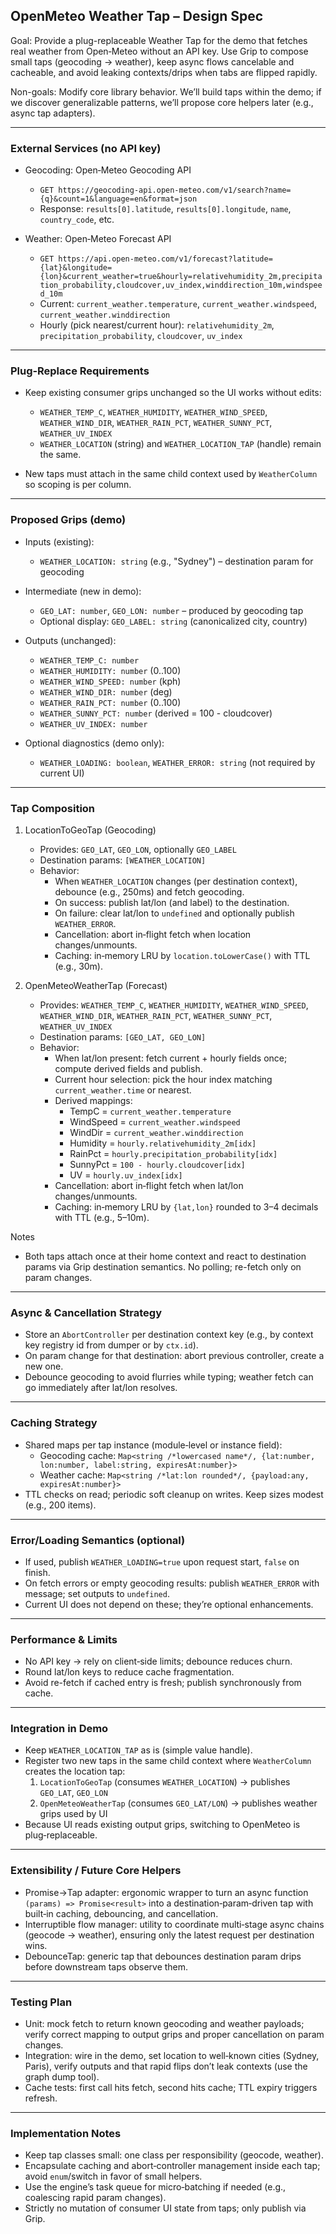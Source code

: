 ## OpenMeteo Weather Tap – Design Spec

Goal: Provide a plug-replaceable Weather Tap for the demo that fetches real weather from Open‑Meteo without an API key. Use Grip to compose small taps (geocoding → weather), keep async flows cancelable and cacheable, and avoid leaking contexts/drips when tabs are flipped rapidly.

Non-goals: Modify core library behavior. We’ll build taps within the demo; if we discover generalizable patterns, we’ll propose core helpers later (e.g., async tap adapters).

---

### External Services (no API key)

- Geocoding: Open‑Meteo Geocoding API
  - `GET https://geocoding-api.open-meteo.com/v1/search?name={q}&count=1&language=en&format=json`
  - Response: `results[0].latitude`, `results[0].longitude`, `name`, `country_code`, etc.

- Weather: Open‑Meteo Forecast API
  - `GET https://api.open-meteo.com/v1/forecast?latitude={lat}&longitude={lon}&current_weather=true&hourly=relativehumidity_2m,precipitation_probability,cloudcover,uv_index,winddirection_10m,windspeed_10m`
  - Current: `current_weather.temperature`, `current_weather.windspeed`, `current_weather.winddirection`
  - Hourly (pick nearest/current hour): `relativehumidity_2m`, `precipitation_probability`, `cloudcover`, `uv_index`

---

### Plug‑Replace Requirements

- Keep existing consumer grips unchanged so the UI works without edits:
  - `WEATHER_TEMP_C`, `WEATHER_HUMIDITY`, `WEATHER_WIND_SPEED`, `WEATHER_WIND_DIR`,
    `WEATHER_RAIN_PCT`, `WEATHER_SUNNY_PCT`, `WEATHER_UV_INDEX`
  - `WEATHER_LOCATION` (string) and `WEATHER_LOCATION_TAP` (handle) remain the same.

- New taps must attach in the same child context used by `WeatherColumn` so scoping is per column.

---

### Proposed Grips (demo)

- Inputs (existing):
  - `WEATHER_LOCATION: string` (e.g., "Sydney") – destination param for geocoding

- Intermediate (new in demo):
  - `GEO_LAT: number`, `GEO_LON: number` – produced by geocoding tap
  - Optional display: `GEO_LABEL: string` (canonicalized city, country)

- Outputs (unchanged):
  - `WEATHER_TEMP_C: number`
  - `WEATHER_HUMIDITY: number` (0..100)
  - `WEATHER_WIND_SPEED: number` (kph)
  - `WEATHER_WIND_DIR: number` (deg)
  - `WEATHER_RAIN_PCT: number` (0..100)
  - `WEATHER_SUNNY_PCT: number` (derived = 100 - cloudcover)
  - `WEATHER_UV_INDEX: number`

- Optional diagnostics (demo only):
  - `WEATHER_LOADING: boolean`, `WEATHER_ERROR: string` (not required by current UI)

---

### Tap Composition

1) LocationToGeoTap (Geocoding)
   - Provides: `GEO_LAT`, `GEO_LON`, optionally `GEO_LABEL`
   - Destination params: `[WEATHER_LOCATION]`
   - Behavior:
     - When `WEATHER_LOCATION` changes (per destination context), debounce (e.g., 250ms) and fetch geocoding.
     - On success: publish lat/lon (and label) to the destination.
     - On failure: clear lat/lon to `undefined` and optionally publish `WEATHER_ERROR`.
     - Cancellation: abort in‑flight fetch when location changes/unmounts.
     - Caching: in‑memory LRU by `location.toLowerCase()` with TTL (e.g., 30m).

2) OpenMeteoWeatherTap (Forecast)
   - Provides: `WEATHER_TEMP_C`, `WEATHER_HUMIDITY`, `WEATHER_WIND_SPEED`, `WEATHER_WIND_DIR`, `WEATHER_RAIN_PCT`, `WEATHER_SUNNY_PCT`, `WEATHER_UV_INDEX`
   - Destination params: `[GEO_LAT, GEO_LON]`
   - Behavior:
     - When lat/lon present: fetch current + hourly fields once; compute derived fields and publish.
     - Current hour selection: pick the hour index matching `current_weather.time` or nearest.
     - Derived mappings:
       - TempC = `current_weather.temperature`
       - WindSpeed = `current_weather.windspeed`
       - WindDir = `current_weather.winddirection`
       - Humidity = `hourly.relativehumidity_2m[idx]`
       - RainPct = `hourly.precipitation_probability[idx]`
       - SunnyPct = `100 - hourly.cloudcover[idx]`
       - UV = `hourly.uv_index[idx]`
     - Cancellation: abort in‑flight fetch when lat/lon changes/unmounts.
     - Caching: in‑memory LRU by `{lat,lon}` rounded to 3–4 decimals with TTL (e.g., 5–10m).

Notes
- Both taps attach once at their home context and react to destination params via Grip destination semantics. No polling; re-fetch only on param changes.

---

### Async & Cancellation Strategy

- Store an `AbortController` per destination context key (e.g., by context key registry id from dumper or by `ctx.id`).
- On param change for that destination: abort previous controller, create a new one.
- Debounce geocoding to avoid flurries while typing; weather fetch can go immediately after lat/lon resolves.

---

### Caching Strategy

- Shared maps per tap instance (module‑level or instance field):
  - Geocoding cache: `Map<string /*lowercased name*/, {lat:number, lon:number, label:string, expiresAt:number}>`
  - Weather cache: `Map<string /*lat:lon rounded*/, {payload:any, expiresAt:number}>`
- TTL checks on read; periodic soft cleanup on writes. Keep sizes modest (e.g., 200 items).

---

### Error/Loading Semantics (optional)

- If used, publish `WEATHER_LOADING=true` upon request start, `false` on finish.
- On fetch errors or empty geocoding results: publish `WEATHER_ERROR` with message; set outputs to `undefined`.
- Current UI does not depend on these; they’re optional enhancements.

---

### Performance & Limits

- No API key → rely on client‑side limits; debounce reduces churn.
- Round lat/lon keys to reduce cache fragmentation.
- Avoid re-fetch if cached entry is fresh; publish synchronously from cache.

---

### Integration in Demo

- Keep `WEATHER_LOCATION_TAP` as is (simple value handle).
- Register two new taps in the same child context where `WeatherColumn` creates the location tap:
  1) `LocationToGeoTap` (consumes `WEATHER_LOCATION`) → publishes `GEO_LAT`, `GEO_LON`
  2) `OpenMeteoWeatherTap` (consumes `GEO_LAT/LON`) → publishes weather grips used by UI
- Because UI reads existing output grips, switching to OpenMeteo is plug‑replaceable.

---

### Extensibility / Future Core Helpers

- Promise→Tap adapter: ergonomic wrapper to turn an async function `(params) => Promise<result>` into a destination‑param‑driven tap with built‑in caching, debouncing, and cancellation.
- Interruptible flow manager: utility to coordinate multi‑stage async chains (geocode → weather), ensuring only the latest request per destination wins.
- DebounceTap: generic tap that debounces destination param drips before downstream taps observe them.

---

### Testing Plan

- Unit: mock fetch to return known geocoding and weather payloads; verify correct mapping to output grips and proper cancellation on param changes.
- Integration: wire in the demo, set location to well‑known cities (Sydney, Paris), verify outputs and that rapid flips don’t leak contexts (use the graph dump tool).
- Cache tests: first call hits fetch, second hits cache; TTL expiry triggers refresh.

---

### Implementation Notes

- Keep tap classes small: one class per responsibility (geocode, weather).
- Encapsulate caching and abort‑controller management inside each tap; avoid `enum`/switch in favor of small helpers.
- Use the engine’s task queue for micro‑batching if needed (e.g., coalescing rapid param changes).
- Strictly no mutation of consumer UI state from taps; only publish via Grip.


